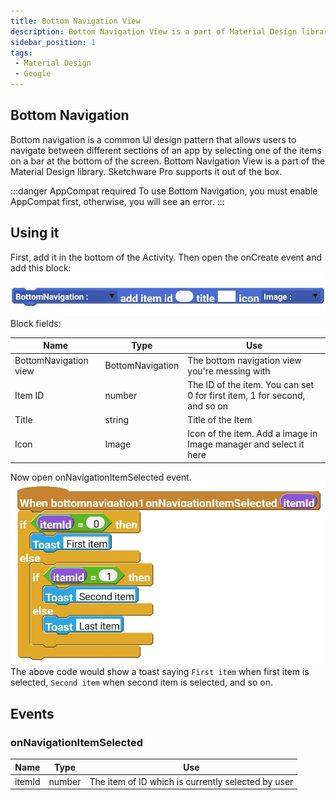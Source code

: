 ```yaml
---
title: Bottom Navigation View
description: Bottom Navigation View is a part of Material Design library. Sketchware Pro supports it out of the box.
sidebar_position: 1
tags:
 - Material Design
 - Google
---
```


## Bottom Navigation 
Bottom navigation is a common UI design pattern that allows users to navigate between different sections of an app by selecting one of the items on a bar at the bottom of the screen.
Bottom Navigation View is a part of the Material Design library. Sketchware Pro supports it out of the box.

:::danger AppCompat required
To use Bottom Navigation, you must enable AppCompat first, otherwise, you will see an error.
:::

## Using it
First, add it in the bottom of the Activity.
Then open the onCreate event and add this block:
![BottomNavigation add item block](img/add_item.jpg)
Block fields:

  | Name | Type | Use |
  | ---- | ---- | --- |
  | BottomNavigation view | BottomNavigation | The bottom navigation view you're messing with |
  | Item ID | number | The ID of the item. You can set 0 for first item, 1 for second, and so on
  | Title | string | Title of the Item |
  | Icon | Image | Icon of the item. Add a image in Image manager and select it here |
  

Now open onNavigationItemSelected event. 
![](img/onNavigationItemSelected.jpg)
The above code would show a toast saying `First item` when first item is selected, `Second item` when second item is selected, and so on.
## Events
### onNavigationItemSelected

  | Name | Type | Use |
  | ---- | ---- | --- |
  | itemId | number | The item of ID which is currently selected by user |